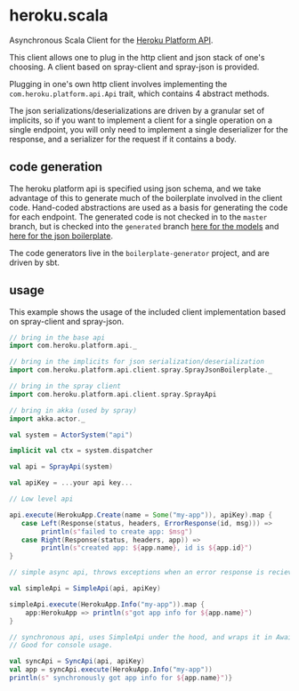 # heroku.scala

Asynchronous Scala Client for the [Heroku Platform API](https://devcenter.heroku.com/articles/platform-api-reference).

This client allows one to plug in the http client and json stack of one's choosing. A client based on spray-client and spray-json is provided. 

Plugging in one's own http client involves implementing the `com.heroku.platform.api.Api` trait, which contains 4 abstract methods.

The json serializations/deserializations are driven by a granular set of implicits, so if you want to implement a client for a single operation on a single endpoint, you will only need to implement a single deserializer for the response, and a serializer for the request if it contains a body.

## code generation

The heroku platform api is specified using json schema, and we take advantage of this to generate much of the boilerplate involved in the client code. Hand-coded abstractions are used as a basis for generating the code for each endpoint. The generated code is not checked in to the `master` branch, but is checked into the `generated` branch [here for the models](https://github.com/heroku/heroku.scala/tree/generated/api/src_managed/main/scala/com/heroku/platform/api) and [here for the json boilerplate](https://github.com/heroku/heroku.scala/blob/generated/spray-client/src_managed/main/scala/com/heroku/platform/api/client/spray/SprayJsonBoilerplate.scala).

The code generators live in the `boilerplate-generator` project, and are driven by sbt.

## usage

This example shows the usage of the included client implementation based on spray-client and spray-json.

```scala
// bring in the base api
import com.heroku.platform.api._

// bring in the implicits for json serialization/deserialization
import com.heroku.platform.api.client.spray.SprayJsonBoilerplate._

// bring in the spray client
import com.heroku.platform.api.client.spray.SprayApi

// bring in akka (used by spray)
import akka.actor._

val system = ActorSystem("api")

implicit val ctx = system.dispatcher

val api = SprayApi(system)

val apiKey = ...your api key...

// Low level api

api.execute(HerokuApp.Create(name = Some("my-app")), apiKey).map {
   case Left(Response(status, headers, ErrorResponse(id, msg))) => 
        println(s"failed to create app: $msg")
   case Right(Response(status, headers, app)) => 
        println(s"created app: ${app.name}, id is ${app.id}")
}

// simple async api, throws exceptions when an error response is recieved

val simpleApi = SimpleApi(api, apiKey)

simpleApi.execute(HerokuApp.Info("my-app")).map {
    app:HerokuApp => println(s"got app info for ${app.name}")
}

// synchronous api, uses SimpleApi under the hood, and wraps it in Await. 
// Good for console usage.

val syncApi = SyncApi(api, apiKey)
val app = syncApi.execute(HerokuApp.Info("my-app"))
println(s" synchronously got app info for ${app.name}")}

```

